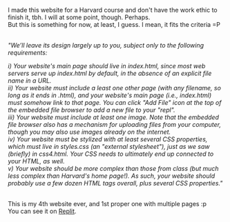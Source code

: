 I made this website for a Harvard course and don't have the work ethic to finish it, tbh. I will at some point, though. Perhaps.
<br>But this is something for now, at least, I guess. I mean, it fits the criteria =P

<em><br>"We’ll leave its design largely up to you, subject only to the following requirements:

i) Your website's main page should live in index.html, since most web servers serve up index.html by default, in the absence of an explicit file name in a URL.
<br>ii) Your website must include a least one other page (with any filename, so long as it ends in .html), and your website's main page (i.e., index.html) must somehow link to that page. You can click "Add File" icon at the top of the embedded file browser to add a new file to your "repl".
<br>iii) Your website must include at least one image. Note that the embedded file browser also has a mechanism for uploading files from your computer, though you may also use images already on the internet.
<br>iv) Your website must be stylized with at least several CSS properties, which must live in styles.css (an "external stylesheet"), just as we saw (briefly) in css4.html. Your CSS needs to ultimately end up connected to your HTML, as well.
<br>v) Your website should be more complex than those from class (but much less complex than Harvard's home page!). As such, your website should probably use a few dozen HTML tags overall, plus several CSS properties."</em>

<br>This is my 4th website ever, and 1st proper one with multiple pages :p 
<br>You can see it on [Replit](https://replit.com/@SMVthe1st/CS50xCourseWebsite).

